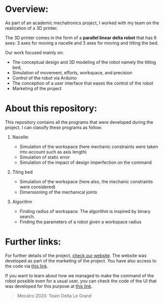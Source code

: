 # Overview:


As part of an academic mechatronics project, I worked with my team on the realization of a 3D printer.


The 3D printer comes in the form of a **parallel linear delta robot** that has 6 axes:
3 axes for moving a nacelle and 3 axes for moving and tilting the bed.


Our work focused mainly on:
- The conceptual design and 3D modeling of the robot namely the titling bed,
- Simulation of movement, efforts, workspace, and precision
- Control of the robot via Arduino
- The conception of a user interface that eases the control of the robot
- Marketing of the project



# About this repository:


This repository contains all the programs that were developed during the project.
I can classify these programs as follow:

1. Nacelle:
    - Simulation of the workspace (here mechanic constraints were taken into account such as axis length)
    - Simulation of static error
    - Simulation of the impact of design imperfection on the command

2. Tiling bed
    - Simulation of the workspace (here also, the mechanic constraints were considered)
    - Dimensioning of the mechanical joints

3. Algorithm
    - Finding radius of workspace. The algorithm is inspired by binary search.
    - Finding the parameters of a robot given a workspace radius



# Further links:


For further details of the project, [check our website](https://delta-le-grand-website.vercel.app/).
The website was developed as part of the marketing of the project. You have also access to the code via
[this link](https://github.com/Badr-MOUFAD/Delta-LeGrand-website).


If you want to learn about how we managed to make the command of the robot possible even for a usual user,
you can check the code of the UI that was developed for this purpose at [this link](https://github.com/Badr-MOUFAD/Delta-LeGrand-Interface).



> Mecatro 2020: Team Delta Le Grand